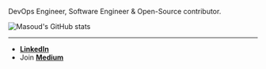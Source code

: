 DevOps Engineer, Software Engineer & Open-Source contributor.

![Masoud's GitHub stats](https://github-readme-stats.vercel.app/api?username=msudgh&show_icons=true&theme=merko)

----

* **[LinkedIn](https://linkedin.com/in/msudgh)**
* Join **[Medium](https://medium.com/@mcrunix)**
